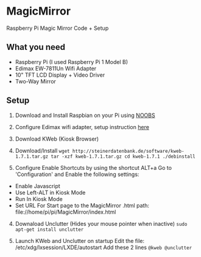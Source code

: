 # MagicMirror
Raspberry Pi Magic Mirror Code + Setup

## What you need
- Raspberry Pi (I used Raspberry Pi 1 Model B)
- Edimax EW-7811Un Wifi Adapter
- 10" TFT LCD Display + Video Driver
- Two-Way Mirror

## Setup

1. Download and Install Raspbian on your Pi using [NOOBS](https://www.raspberrypi.org/downloads/noobs/)

2. Configure Edimax wifi adapter, setup instruction [here](https://www.andreagrandi.it/2014/09/02/how-to-configure-edimax-ew-7811un-wifi-dongle-on-raspbian/)

3. Download KWeb (Kiosk Browser)

  1. Download/Install
`wget http://steinerdatenbank.de/software/kweb-1.7.1.tar.gz
tar -xzf kweb-1.7.1.tar.gz
cd kweb-1.7.1
./debinstall`

  2. Configure
Enable Shortcuts by using the shortcut ALT+a
Go to 'Configuration' and Enable the following settings:

- Enable Javascript
- Use Left-ALT in Kiosk Mode
- Run In Kiosk Mode
- Set URL For Start page to the MagicMirror .html path:  file://home/pi/pi/MagicMirror/index.html

4. Downaload Unclutter (Hides your mouse pointer when inactive)
`sudo apt-get install unclutter`

4. Launch KWeb and Unclutter on startup
Edit the file: /etc/xdg/lxsession/LXDE/autostart
Add these 2 lines
`@kweb
@unclutter`


